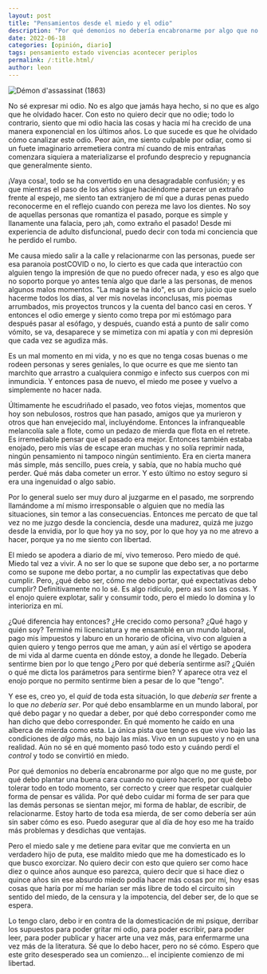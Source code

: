 ```yaml
---
layout: post
title: "Pensamientos desde el miedo y el odio"
description: "Por qué demonios no debería encabronarme por algo que no me guste, por qué debo plantar una buena cara cuando no quiero hacerlo, por qué debo tolerar todo en todo momento."
date: 2022-06-18
categories: [opinión, diario]
tags: pensamiento estado vivencias acontecer periplos
permalink: /:title.html/
author: leon
---
```


![Démon d'assassinat (1863)](https://upload.wikimedia.org/wikipedia/commons/6/6d/D%C3%A9mon_d%27assassinat.png)

No sé expresar mi odio. No es algo que jamás haya hecho, si no que es algo que he olvidado hacer. Con esto no quiero decir que no odie; todo lo contrario, siento que mi odio hacia las cosas y hacia mí ha crecido de una manera exponencial en los últimos años. Lo que sucede es que he olvidado cómo canalizar este odio. Peor aún, me siento culpable por odiar, como si un fuete imaginario arremetiera contra mí cuando de mis entrañas comenzara siquiera a materializarse el profundo desprecio y repugnancia que generalmente siento.

¡Vaya cosa!, todo se ha convertido en una desagradable confusión; y es que mientras el paso de los años sigue haciéndome parecer un extraño frente al espejo, me siento tan extranjero de mí que a duras penas puedo reconocerme en el reflejo cuando con pereza me lavo los dientes. No soy de aquellas personas que romantiza el pasado, porque es simple y llanamente una falacia, pero ¡ah, como extraño el pasado! Desde mi experiencia de adulto disfuncional, puedo decir con toda mi conciencia que he perdido el rumbo.

Me causa miedo salir a la calle y relacionarme con las personas, puede ser esa paranoia postCOVID o no, lo cierto es que cada que interactúo con alguien tengo la impresión de que no puedo ofrecer nada, y eso es algo que no soporto  porque yo antes tenía algo que darle a las personas, de menos algunos malos momentos. "La magia se ha ido", es un duro juicio que suelo hacerme todos los días, al ver mis novelas inconclusas, mis poemas arrumbados, mis proyectos truncos y la cuenta del banco casi en ceros. Y entonces el odio emerge y siento como trepa por mi estómago para después pasar al esófago, y después, cuando está a punto de salir como vómito, se va, desaparece y se mimetiza con mi apatía y con mi depresión que cada vez se agudiza más.

Es un mal momento en mi vida, y no es que no tenga cosas buenas o me rodeen personas y seres geniales, lo que ocurre es que me siento tan marchito que arrastro a cualquiera conmigo e infecto sus cuerpos con mi inmundicia. Y entonces pasa de nuevo, el miedo me posee y vuelvo a simplemente no hacer nada.

Últimamente he escudriñado el pasado, veo fotos viejas, momentos que hoy son nebulosos, rostros que han pasado, amigos que ya murieron y otros que han envejecido mal, incluyéndome. Entonces la infranqueable melancolía sale a flote, como un pedazo de mierda que flota en el retrete. Es irremediable pensar que el pasado era mejor. Entonces también estaba enojado, pero mis vías de escape eran muchas y no solía reprimir nada, ningún pensamiento ni tampoco ningún sentimiento. Era en cierta manera más simple, más sencillo, pues creía, y sabía, que no había mucho qué perder. Qué más daba cometer un error. Y esto último no estoy seguro si era una ingenuidad o algo sabio.

Por lo general suelo ser muy duro al juzgarme en el pasado, me sorprendo llamándome a mí mismo irresponsable o alguien que no medía las situaciones, sin temor a las consecuencias. Entonces me percato de que tal vez no me juzgo desde la conciencia, desde una madurez, quizá me juzgo desde la envidia, por lo que hoy ya no soy, por lo que hoy ya no me atrevo a hacer, porque ya no me siento con libertad.

El miedo se apodera a diario de mí, vivo temeroso. Pero miedo de qué. Miedo tal vez a vivir. A no ser lo que se supone que debo ser, a no portarme como se supone me debo portar, a no cumplir las expectativas que debo cumplir. Pero, ¿qué debo ser, cómo me debo portar, qué expectativas debo cumplir? Definitivamente no lo sé. Es algo ridículo, pero así son las cosas. Y el enojo quiere explotar, salir y consumir todo, pero el miedo lo domina y lo interioriza en mí.

¿Qué diferencia hay entonces? ¿He crecido como persona? ¿Qué hago y quién soy? Terminé mi licenciatura y me ensamblé en un mundo laboral, pago mis impuestos y laburo en un horario de oficina, vivo con alguien a quien quiero y tengo perros que me aman, y aún así el vértigo se apodera de mi vida al darme cuenta en dónde estoy, a donde he llegado. Debería sentirme bien por lo que tengo ¿Pero por qué debería sentirme así? ¿Quién o qué me dicta los parámetros para sentirme bien? Y aparece otra vez el enojo porque no permito sentirme bien a pesar de lo que "tengo".

Y ese es, creo yo, el *quid* de toda esta situación, lo que *debería ser* frente a lo que *no debería ser*. Por qué debo ensamblarme en un mundo laboral, por qué debo pagar y no quedar a deber, por qué debo corresponder como me han dicho que debo corresponder. En qué momento he caído en una alberca de mierda como esta. La única pista que tengo es que vivo bajo las condiciones de *algo* más, no bajo las mías. Vivo en un supuesto y no en una realidad. Aún no sé en qué momento pasó todo esto y cuándo perdí el *control* y todo se convirtió en miedo.

Por qué demonios no debería encabronarme por algo que no me guste, por qué debo plantar una buena cara cuando no quiero hacerlo, por qué debo tolerar todo en todo momento, ser correcto y creer que respetar cualquier forma de pensar es válida. Por qué debo cuidar mi forma de ser para que las demás personas se sientan mejor, mi forma de hablar, de escribir, de relacionarme. Estoy harto de toda esa mierda, de ser como debería ser aún sin saber cómo es eso. Puedo asegurar que al día de hoy eso me ha traído más problemas y desdichas que ventajas.

Pero el miedo sale y me detiene para evitar que me convierta en un verdadero hijo de puta, ese maldito miedo que me ha domesticado es lo que busco exorcizar. No quiero decir con esto que quiero ser como hace diez o quince años aunque eso parezca, quiero decir que si hace diez o quince años sin ese absurdo miedo podía hacer más cosas por mí, hoy esas cosas que haría por mí me harían ser más libre de todo el circuito sin sentido del miedo, de la censura y la impotencia, del deber ser, de lo que se espera.

Lo tengo claro, debo ir en contra de la domesticación de mi psique, derribar los supuestos para poder gritar mi odio, para poder escribir, para poder leer, para poder publicar y hacer arte una vez más, para enfermarme una vez más de la literatura. Sé que lo debo hacer, pero no sé cómo. Espero que este grito desesperado sea un comienzo... el incipiente comienzo de mi libertad.  
